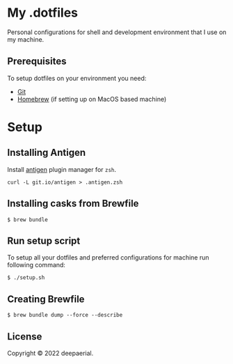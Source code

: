 # My .dotfiles
Personal configurations for shell and development environment that I use on my machine.

## Prerequisites
To setup dotfiles on your environment you need:

* [Git](https://git-scm.com/)
* [Homebrew](https://brew.sh/) (if setting up on MacOS based machine)

# Setup

## Installing Antigen
Install [antigen](https://github.com/zsh-users/antigen) plugin manager for `zsh`.
```shell
curl -L git.io/antigen > .antigen.zsh
```

## Installing casks from Brewfile
```shell
$ brew bundle
```

## Run setup script
To setup all your dotfiles and preferred configurations for machine run following command:
```shell
$ ./setup.sh
```

## Creating Brewfile
```shell
$ brew bundle dump --force --describe
```
## License

Copyright &copy; 2022 deepaerial.